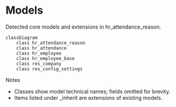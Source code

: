 # Models

Detected core models and extensions in hr_attendance_reason.

```mermaid
classDiagram
    class hr_attendance_reason
    class hr_attendance
    class hr_employee
    class hr_employee_base
    class res_company
    class res_config_settings
```

Notes
- Classes show model technical names; fields omitted for brevity.
- Items listed under _inherit are extensions of existing models.
